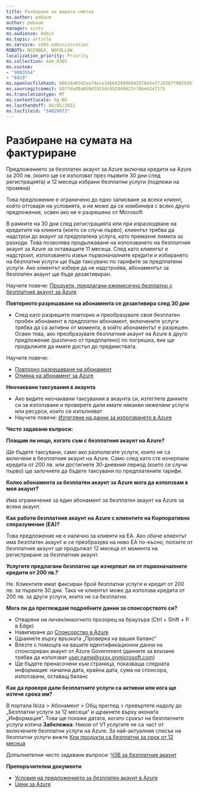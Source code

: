 ```yaml
---
title: Разбиране на вашата сметка
ms.author: pebaum
author: pebaum
manager: scotv
ms.audience: Admin
ms.topic: article
ms.service: o365-administration
ROBOTS: NOINDEX, NOFOLLOW
localization_priority: Priority
ms.collection: Adm_O365
ms.custom:
- "9003554"
- "6819"
ms.openlocfilehash: b0618a02d2ae74ece246b629d96b92d76e5e5718367f9055d9783c1440a7a70b
ms.sourcegitcommit: b5f7da89a650d2915dc652449623c78be6247175
ms.translationtype: MT
ms.contentlocale: bg-BG
ms.lasthandoff: 08/05/2021
ms.locfileid: "54020073"
---
```

# <a name="understand-billing-amount"></a>Разбиране на сумата на фактуриране

Предложението за безплатен акаунт за Azure включва кредити на Azure за 200 лв. (които ще се използват през първите 30 дни след регистрацията) и 12 месеца избрани безплатни услуги (подлежи на промяна)

Това предложение е ограничено до едно записване за всеки клиент, който отговаря на условията, и не може да се комбинира с всяко друго предложение, освен ако не е разрешено от Microsoft

В рамките на 30 дни след регистрацията или при изразходване на кредитите на клиента (което се случи първо), клиентът трябва да надстрои до акаунт за предплатена услуга, като премахне лимита за разходи. Това позволява продължаване на използването на безплатния акаунт за Azure за оставащите 11 месеца. След като клиентът е надстроил, използването извън първоначалните кредити и избирането на безплатни услуги ще бъде таксувано по тарифите за предплатени услуги. Ако клиентът избере да не надстройва, абонаментът за безплатен акаунт ще бъде дезактивиран.

Научете повече: [Продукти, предлагани ежемесечно безплатно с безплатния акаунт за Azure](https://azure.microsoft.com/free/free-account-faq/)

**Повторното разрешаване на абонамента се дезактивира след 30 дни**

- След като разрешите повторно и преобразувате своя безплатен пробен абонамент в предплатен абонамент, включените услуги трябва да са активни от момента, в който абонаментът е разрешен. Освен това, ако преобразувате безплатния акаунт на Azure в друго предложение (различно от предплатено) по погрешка, вие ще продължите да имате достъп до предимствата.

Научете повече: 
- [Повторно разрешаване на абонамент](https://docs.microsoft.com/azure/billing/billing-subscription-become-disable?WT.mc_id=Portal-Microsoft_Azure_Support)
- [Отмяна на абонамент за Azure](https://docs.microsoft.com/azure/billing/billing-how-to-cancel-azure-subscription?WT.mc_id=Portal-Microsoft_Azure_Support)

**Неочаквани таксувания в акаунта**

- Ако видите неочаквани таксувания в акаунта си, изтеглете данните си за използване и проверете дали имате някакви нежелани услуги или ресурси, които се изпълняват
- Научете повече: [Изтегляне на данни за използването в Azure](https://docs.microsoft.com/azure/billing/billing-download-azure-invoice-daily-usage-date?WT.mc_id=Portal-Microsoft_Azure_Support#download-usage)

**Често задавани въпроси:**

**Плащам ли нещо, когато съм с безплатния акаунт на Azure?**

Ще бъдете таксувани, само ако разполагате услуги, които не са включени в безплатния акаунт на Azure. Само след като сте изчерпали кредита от 200 лв. или достигнете 30-дневния период (което се случи първо) ще започнете да бъдете таксувани по предплатените тарифи.

**Колко абонамента за безплатен акаунт за Azure мога да използвам в моя акаунт?**  

Има ограничение за един абонамент за безплатен акаунт на Azure за всеки акаунт.

**Как работи безплатния акаунт на Azure с клиентите на Корпоративно споразумение (EA)?**  

Това предложение не е налично за клиенти на EA. Ако обаче клиентът има безплатен акаунт и се преобразува на ниво EA по-късно, ползите от безплатния акаунт ще продължат 12 месеца от момента на регистриране за безплатния акаунт.

**Услугите предлагани безплатно ще изчерпват ли от първоначалните кредити от 200 лв.?**  

Не. Клиентите имат фиксиран брой безплатни услуги и кредит от 200 лв. за първите 30 дни. Така че клиентът може да използва кредита от 200 лв. за други услуги, които не са безплатни.

**Мога ли да преглеждам подробните данни за спонсорството си?**

- Отваряне на личен/инкогнито прозорец на браузъра (Ctrl + Shift + P в Edge)
- Навигиране до [Спонсорство в Azure](http://www.microsoftazuresponsorships.com/)
- Щракнете върху връзката „Проверка на вашия баланс“
- Влезте с помощта на вашите идентификационни данни на спонсориран акаунт от Azure Government (данните за влизане трябва да използват user.name@xxxx.onmicrosoft.com)
- Ще бъдете пренасочени към страница, показваща следната информация: начална дата, крайна дата, сума на спонсора, използвани, оставащ баланс

**Как да проверя дали безплатните услуги са активни или кога ще изтече срока им?**

В портала Ibiza > Абонамент > Общ преглед > превъртете надолу до „Безплатни услуги за 12 месеца“ и щракнете върху иконата „Информация“. Това ще покаже датата, когато срокът на безплатните услуги изтича **Забележка**: Никои от V1 услугите не са част от включените безплатни услуги на Azure. За най-актуалния списък на безплатни услуги вижте [Кои продукти са безплатни за срок от 12 месеца](http://www.microsoftazuresponsorships.com/)

Допълнителни често задавани въпроси: [ЧЗВ за безплатния акаунт](https://azure.microsoft.com/free/free-account-faq/)

**Препоръчителни документи**

- [Условия на предложението за безплатен акаунт в Azure](https://azure.microsoft.com/offers/ms-azr-0044p/)
- [Цени за Azure](https://azure.microsoft.com/pricing/)